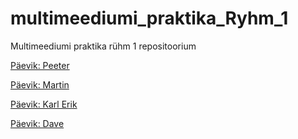 # multimeediumi_praktika_Ryhm_1

Multimeediumi praktika rühm 1 repositoorium

[Päevik: Peeter](https://github.com/TLUHK-RIF22/multimeediumi_praktika_Ryhm_1/issues/22)

[Päevik: Martin](https://github.com/TLUHK-RIF22/multimeediumi_praktika_Ryhm_1/issues/19)

[Päevik: Karl Erik](https://github.com/TLUHK-RIF22/multimeediumi_praktika_Ryhm_1/issues/21)

[Päevik: Dave](https://github.com/orgs/TLUHK-RIF22/projects/7/views/1?pane=issue&itemId=52156977)
